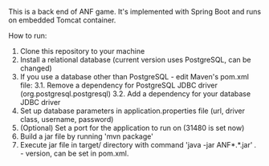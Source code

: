 This is a back end of ANF game. It's implemented with Spring Boot and runs on embedded Tomcat container.

How to run:
1. Clone this repository to your machine
2. Install a relational database (current version uses PostgreSQL, can be changed)
3. If you use a database other than PostgreSQL - edit Maven's pom.xml file:
  3.1. Remove a dependency for PostgreSQL JDBC driver (org.postgresql.postgresql)
  3.2. Add a dependency for your database JDBC driver
4. Set up database parameters in application.properties file (url, driver class, username, password)
5. (Optional) Set a port for the application to run on (31480 is set now)
6. Build a jar file by running 'mvn package'
7. Execute jar file in target/ directory with command 'java -jar ANF*.*.jar' *.* - version, can be set in pom.xml.
